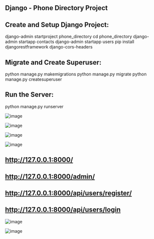 




## Django - Phone Directory Project

## Create and Setup Django Project:
django-admin startproject phone_directory
cd phone_directory
django-admin startapp contacts
django-admin startapp users
pip install djangorestframework django-cors-headers

## Migrate and Create Superuser:
python manage.py makemigrations
python manage.py migrate
python manage.py createsuperuser

## Run the Server:
python manage.py runserver







![image](https://github.com/satyamjaysawal/Django_Project/assets/108862706/26ef2f78-175e-4c52-b9d7-5eafd6e3b9e6)


![image](https://github.com/satyamjaysawal/Django_Project/assets/108862706/6980a2a0-02a3-4093-92c4-06555bb85849)


![image](https://github.com/satyamjaysawal/Django_Project/assets/108862706/83343bf3-8d9b-4d60-b8d9-f988a07c4a17)


![image](https://github.com/satyamjaysawal/Django_Project/assets/108862706/2c4a7b84-ad0b-49b8-a75e-ddc41ed91138)

## http://127.0.0.1:8000/
## http://127.0.0.1:8000/admin/
## http://127.0.0.1:8000/api/users/register/
## http://127.0.0.1:8000/api/users/login

![image](https://github.com/satyamjaysawal/Django_Project/assets/108862706/d6168899-e67a-49c0-adfe-8a0bb0227939)


![image](https://github.com/satyamjaysawal/Django_Project/assets/108862706/7f304728-5bae-4935-b79e-29e1bd472c56)




